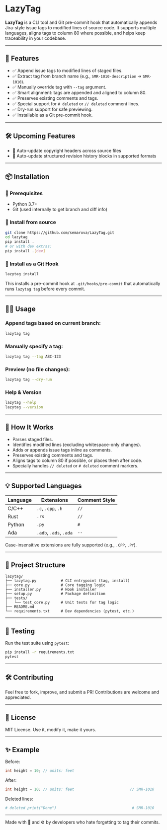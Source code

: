 # LazyTag

**LazyTag** is a CLI tool and Git pre-commit hook that automatically appends Jira-style issue tags to modified lines of source code. It supports multiple languages, aligns tags to column 80 where possible, and helps keep traceability in your codebase.

---

## 🚀 Features

- ✅ Append issue tags to modified lines of staged files.
- ✅ Extract tag from branch name (e.g., `SMR-1010-description` → `SMR-1010`).
- ✅ Manually override tag with `--tag` argument.
- ✅ Smart alignment: tags are appended and aligned to column 80.
- ✅ Preserves existing comments and tags.
- ✅ Special support for `# deleted` or `// deleted` comment lines.
- ✅ Dry-run support for safe previewing.
- ✅ Installable as a Git pre-commit hook.

---

## 🛠 Upcoming Features

- 📝 Auto-update copyright headers across source files
- 🧾 Auto-update structured revision history blocks in supported formats

---

## 📦 Installation

### 🔧 Prerequisites
- Python 3.7+
- Git (used internally to get branch and diff info)

### 🔁 Install from source
```bash
git clone https://github.com/semarova/LazyTag.git
cd lazytag
pip install .
# or with dev extras:
pip install .[dev]
```

### 📜 Install as a Git Hook
```bash
lazytag install
```
This installs a pre-commit hook at `.git/hooks/pre-commit` that automatically runs `lazytag tag` before every commit.

---

## 🧑‍💻 Usage

### Append tags based on current branch:
```bash
lazytag tag
```

### Manually specify a tag:
```bash
lazytag tag --tag ABC-123
```

### Preview (no file changes):
```bash
lazytag tag --dry-run
```

### Help & Version
```bash
lazytag --help
lazytag --version
```

---

## 🧠 How It Works
- Parses staged files.
- Identifies modified lines (excluding whitespace-only changes).
- Adds or appends issue tags inline as comments.
- Preserves existing comments and tags.
- Aligns tags to column 80 if possible, or places them after code.
- Specially handles `// deleted` or `# deleted` comment markers.

---

## 💡 Supported Languages
| Language | Extensions            | Comment Style |
|----------|------------------------|----------------|
| C/C++    | `.c`, `.cpp`, `.h`     | `//`           |
| Rust     | `.rs`                  | `//`           |
| Python   | `.py`                  | `#`            |
| Ada      | `.adb`, `.ads`, `.ada` | `--`           |

Case-insensitive extensions are fully supported (e.g., `.CPP`, `.PY`).

---

## 📁 Project Structure

```
lazytag/
├── lazytag.py           # CLI entrypoint (tag, install)
├── core.py              # Core tagging logic
├── installer.py         # Hook installer
├── setup.py             # Package definition
├── tests/
│   └── test_core.py     # Unit tests for tag logic
├── README.md
└── requirements.txt     # Dev dependencies (pytest, etc.)
```

---

## 🧪 Testing

Run the test suite using `pytest`:
```bash
pip install -r requirements.txt
pytest
```

---

## 🛠 Contributing

Feel free to fork, improve, and submit a PR! Contributions are welcome and appreciated.

---

## 📄 License
MIT License. Use it, modify it, make it yours.

---

## ✨ Example

Before:
```c
int height = 10; // units: feet
```
After:
```c
int height = 10; // units: feet                         // SMR-1010
```

Deleted lines:
```python
# deleted print("Done")                                  # SMR-1010
```

---

Made with 🧠 and ⚙️ by developers who hate forgetting to tag their commits.

